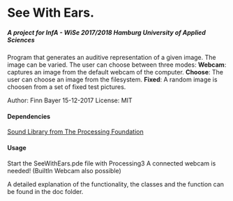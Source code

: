 # See With Ears. 
##### A project for InfA - WiSe 2017/2018 Hamburg University of Applied Sciences
Program that generates an auditive representation of a given image.
The image can be varied. The user can choose between three modes:
**Webcam**: captures an image from the default webcam of the computer.
**Choose**: The user can choose an image from the filesystem.
**Fixed**: A random image is choosen from a set of fixed test pictures.

Author: Finn Bayer 15-12-2017
License: MIT

#### Dependencies
[Sound Library from The Processing Foundation](https://processing.org/reference/libraries/sound/index.html)

#### Usage
Start the SeeWithEars.pde file with Processing3
A connected webcam is needed! (BuiltIn Webcam also possible)

A detailed explanation of the functionality, the classes and the function can be found in the doc folder.
